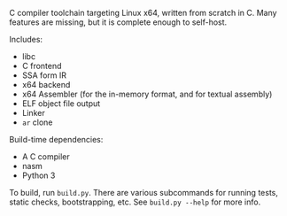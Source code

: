 C compiler toolchain targeting Linux x64, written from scratch in C. Many
features are missing, but it is complete enough to self-host.

Includes:

* libc
* C frontend
* SSA form IR
* x64 backend
* x64 Assembler (for the in-memory format, and for textual assembly)
* ELF object file output
* Linker
* `ar` clone

Build-time dependencies:

* A C compiler
* nasm
* Python 3

To build, run `build.py`. There are various subcommands for running tests,
static checks, bootstrapping, etc. See `build.py --help` for more info.